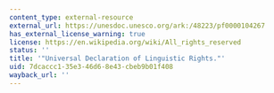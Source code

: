 ```yaml
---
content_type: external-resource
external_url: https://unesdoc.unesco.org/ark:/48223/pf0000104267
has_external_license_warning: true
license: https://en.wikipedia.org/wiki/All_rights_reserved
status: ''
title: '"Universal Declaration of Linguistic Rights."'
uid: 7dcaccc1-35e3-46d6-8e43-cbeb9b01f408
wayback_url: ''
---
```


